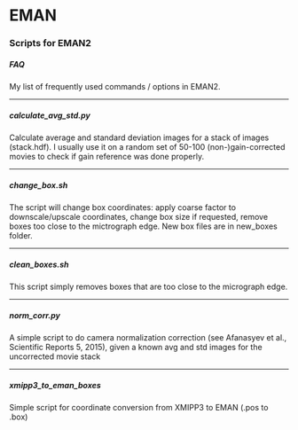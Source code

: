 EMAN
====

### Scripts for EMAN2

##### FAQ

My list of frequently used commands / options in EMAN2.

---

##### calculate_avg_std.py

Calculate average and standard deviation images for a stack of images (stack.hdf). I usually use it on a random set of 50-100 (non-)gain-corrected movies to check if gain reference was done properly.

---

##### change_box.sh

The script will change box coordinates: apply coarse factor to downscale/upscale coordinates, change box size if requested, remove boxes too close to the mictrograph edge. New box files are in new_boxes folder.

---

##### clean_boxes.sh

This script simply removes boxes that are too close to the micrograph edge.

---

##### norm_corr.py

A simple script to do camera normalization correction (see Afanasyev et al., Scientific Reports 5, 2015), given a known avg and std images for the uncorrected movie stack

---

##### xmipp3_to_eman_boxes

Simple script for coordinate conversion from XMIPP3 to EMAN (.pos to .box)
